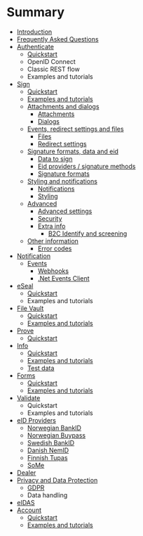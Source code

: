 # Summary

* [Introduction](README.md)
* [Frequently Asked Questions](frequently-asked-questions.md)
* [Authenticate](authenticate/README.md)
  * [Quickstart](authenticate/quickstart.md)
  * OpenID Connect
  * Classic REST flow
  * Examples and tutorials
* [Sign](sign/README.md)
  * [Quickstart](sign/quickstart.md)
  * [Examples and tutorials](sign/examples-and-tutorials.md)
  * [Attachments and dialogs](sign/attachments-and-dialogs/README.md)
    * [Attachments](sign/attachments-and-dialogs/attachments.md)
    * [Dialogs](sign/attachments-and-dialogs/dialogs.md)
  * [Events, redirect settings and files](sign/events-redirect-settings-and-files/README.md)
    * [Files](sign/events-redirect-settings-and-files/files.md)
    * [Redirect settings](sign/events-redirect-settings-and-files/redirect-settings.md)
  * [Signature formats, data and eid](sign/signature-formats-data-and-eid/README.md)
    * [Data to sign](sign/signature-formats-data-and-eid/data-to-sign.md)
    * [Eid providers / signature methods](sign/signature-formats-data-and-eid/eid-providers-signature-methods.md)
    * [Signature formats](sign/signature-formats-data-and-eid/signature-formats.md)
  * [Styling and notifications](sign/styling-and-notifications/README.md)
    * [Notifications](sign/styling-and-notifications/notifications.md)
    * [Styling](sign/styling-and-notifications/styling.md)
  * [Advanced](sign/advanced/README.md)
    * [Advanced settings](sign/advanced/advanced-settings.md)
    * [Security](sign/advanced/security.md)
    * [Extra info](sign/advanced/extra-info.md)
      * [B2C Identify and screening](sign/advanced/extra-info/b2c-identify-and-screening.md)
  * [Other information](sign/other-information/README.md)
    * [Error codes](sign/other-information/error-codes.md)
* [Notification](notification/README.md)
  * [Events](notification/events/README.md)
    * [Webhooks](notification/events/webhooks.md)
    * [.Net Events Client](notification/events/.net-events-client.md)
* [eSeal](eseal/README.md)
  * [Quickstart](eseal/quickstart.md)
  * Examples and tutorials
* [File Vault](file-vault/README.md)
  * [Quickstart](file-vault/quickstart.md)
  * [Examples and tutorials](file-vault/examples-and-tutorials.md)
* [Prove](prove/README.md)
  * [Quickstart](prove/quickstart.md)
* [Info](info/README.md)
  * [Quickstart](info/quickstart.md)
  * [Examples and tutorials](info/examples-and-tutorials.md)
  * [Test data](info/test-data.md)
* [Forms](forms/README.md)
  * [Quickstart](forms/quickstart.md)
  * [Examples and tutorials](forms/examples-and-tutorials.md)
* [Validate](validate/README.md)
  * Quickstart
  * Examples and tutorials
* [eID Providers](eid-providers/README.md)
  * [Norwegian BankID](eid-providers/norwegian-bankid.md)
  * [Norwegian Buypass](eid-providers/norwegian-buypass.md)
  * [Swedish BankID](eid-providers/swedish-bankid.md)
  * [Danish NemID](eid-providers/danish-nemid.md)
  * [Finnish Tupas](eid-providers/finnish-tupas.md)
  * [SoMe](eid-providers/some.md)
* [Dealer](dealer.md)
* [Privacy and Data Protection](privacy-and-data-protection/README.md)
  * [GDPR](privacy-and-data-protection/gdpr.md)
  * Data handling
* [eIDAS](eidas.md)
* [Account](account/README.md)
  * [Quickstart](account/quickstart.md)
  * [Examples and tutorials](account/examples-and-tutorials.md)

